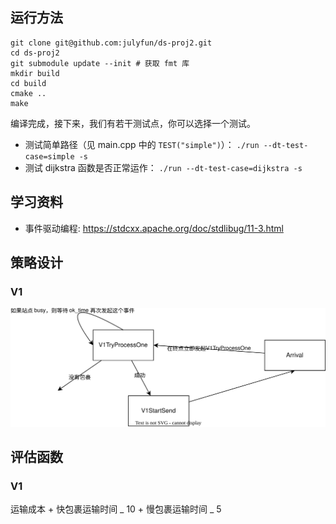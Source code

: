 ## 运行方法

```
git clone git@github.com:julyfun/ds-proj2.git
cd ds-proj2
git submodule update --init # 获取 fmt 库
mkdir build
cd build
cmake ..
make
```

编译完成，接下来，我们有若干测试点，你可以选择一个测试。

- 测试简单路径（见 main.cpp 中的 `TEST("simple")`）： `./run --dt-test-case=simple -s`
- 测试 dijkstra 函数是否正常运作： `./run --dt-test-case=dijkstra -s`

## 学习资料

- 事件驱动编程: https://stdcxx.apache.org/doc/stdlibug/11-3.html

## 策略设计

### V1

![](doc/img/v1.svg)

## 评估函数

### V1

运输成本 + 快包裹运输时间 _ 10 + 慢包裹运输时间 _ 5
